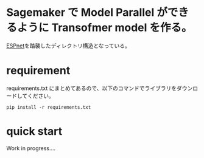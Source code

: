 # Sagemaker で Model Parallel ができるように Transofmer model を作る。

[ESPnet](https://github.com/espnet/espnet)を踏襲したディレクトリ構造となっている。

# requirement

requirements.txt にまとめてあるので、以下のコマンドでライブラリをダウンロードしてください。

```
pip install -r requirements.txt
```

# quick start

Work in progress....
